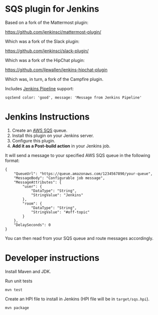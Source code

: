 # SQS plugin for Jenkins

Based on a fork of the Mattermost plugin:

https://github.com/jenkinsci/mattermost-plugin/

Which was a fork of the Slack plugin:

https://github.com/jenkinsci/slack-plugin/

Which was a fork of the HipChat plugin:

https://github.com/jlewallen/jenkins-hipchat-plugin

Which was, in turn, a fork of the Campfire plugin.

Includes [Jenkins Pipeline](https://github.com/jenkinsci/workflow-plugin) support:

```
sqsSend color: 'good', message: 'Message from Jenkins Pipeline'
```

# Jenkins Instructions

1. Create an [AWS SQS](https://aws.amazon.com/sqs/) queue.
1. Install this plugin on your Jenkins server.
1. Configure this plugin.
1. **Add it as a Post-build action** in your Jenkins job.

It will send a message to your specified AWS SQS queue in the following format:

```
{
    "QueueUrl": "https://queue.amazonaws.com/1234567890/your-queue",
    "MessageBody": "Configurable job message",
    "MessageAttributes": {
        "user": {
            "DataType": "String",
            "StringValue": "Jenkins"
        },
        "room": {
            "DataType": "String",
            "StringValue": "#off-topic"
        }
    },
    "DelaySeconds": 0
}
```

You can then read from your SQS queue and route messages accordingly.

# Developer instructions

Install Maven and JDK.

Run unit tests

    mvn test

Create an HPI file to install in Jenkins (HPI file will be in `target/sqs.hpi`).

    mvn package
